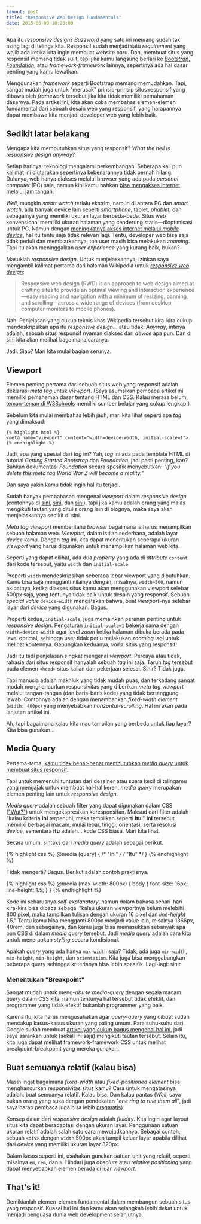 ```yaml
---
layout: post
title: "Responsive Web Design Fundamentals"
date: 2015-06-09 10:26:00
---
```


Apa itu *responsive design*? *Buzzword* yang satu ini memang sudah tak asing lagi di telinga kita. Responsif sudah menjadi satu *requirement* yang wajib ada ketika kita ingin membuat website baru. Dan, membuat situs yang responsif memang tidak sulit, tapi jika kamu langsung berlari ke [*Bootstrap*](http://getbootstrap.com/), [*Foundation*](http://foundation.zurb.com/), atau *framework-framework* lainnya, sepertinya ada hal dasar penting yang kamu lewatkan.

Menggunakan *framework* seperti Bootstrap memang memudahkan. Tapi, sangat mudah juga untuk "merusak" prinsip-prinsip situs responsif yang dibawa oleh *framework* tersebut jika kita tidak memiliki pemahaman dasarnya. Pada artikel ini, kita akan coba membahas elemen-elemen fundamental dari sebuah desain web yang responsif, yang harapannya dapat membawa kita menjadi developer web yang lebih baik.

## Sedikit latar belakang

Mengapa kita membutuhkan situs yang responsif? *What the hell is responsive design anyway*?

Setiap harinya, teknologi mengalami perkembangan. Seberapa kali pun kalimat ini diutarakan sepertinya kebenarannya tidak pernah hilang. Dulunya, web hanya diakses melalui browser yang ada pada *personal computer* (PC) saja, namun kini kamu bahkan [bisa mengakses internet melalui jam tangan](http://blogs.opera.com/news/2014/10/samsungs-gear-s-smartwatch-gets-first-full-web-browser/).

*Well*, mungkin *smart watch* terlalu ekstrim, namun di antara PC dan *smart watch*, ada banyak device lain seperti *smartphone*, tablet, *phablet*, dan sebagainya yang memiliki ukuran layar berbeda-beda. Situs web konvensional memiliki ukuran halaman yang cenderung statis&mdash;dioptimisasi untuk PC. Namun dengan [meningkatnya akses internet melalui *mobile device*](http://searchenginewatch.com/sew/how-to/2389159/why-mobile-web-still-matters-in-2015), hal itu tentu saja tidak relevan lagi. Tentu, developer web bisa saja tidak peduli dan membiarkannya, toh user masih bisa melakukan *zooming*. Tapi itu akan meninggalkan *user experience* yang kurang baik, bukan?

Masuklah *responsive design*. Untuk menjelaskannya, izinkan saya mengambil kalimat pertama dari halaman Wikipedia untuk [*responsive web design*](http://en.wikipedia.org/wiki/Responsive_web_design):

> Responsive web design (RWD) is an approach to web design aimed at crafting sites to provide an optimal viewing and interaction experience—easy reading and navigation with a minimum of resizing, panning, and scrolling—across a wide range of devices (from desktop computer monitors to mobile phones).

Nah. Penjelasan yang cukup teknis khas Wikipedia tersebut kira-kira cukup mendeskripsikan apa itu *responsive design*... atau tidak. *Anyway*, intinya adalah, sebuah situs responsif nyaman diakses dari *device* apa pun. Dan di sini kita akan melihat bagaimana caranya.

Jadi. Siap? Mari kita mulai bagian serunya.

## Viewport

Elemen penting pertama dari sebuah situs web yang responsif adalah deklarasi *meta tag* untuk *viewport*. (Saya asumsikan pembaca artikel ini memiliki pemahaman dasar tentang HTML dan CSS. Kalau merasa belum, [teman-teman di W3Schools](http://w3schools.com/) memiliki sumber belajar yang cukup lengkap.)

Sebelum kita mulai membahas lebih jauh, mari kita lihat seperti apa *tag* yang dimaksud:
    
    {% highlight html %}
    <meta name="viewport" content="width=device-width, initial-scale=1">
    {% endhighlight %}

Jadi, apa yang spesial dari *tag* ini? Yah, *tag* ini ada pada template HTML di tutorial *Getting Started* *Bootstrap* dan *Foundation*, jadi pasti penting, kan? Bahkan dokumentasi *Foundation* secara spesifik menyebutkan: *"If you delete this meta tag World War Z will become a reality."*

Dan saya yakin kamu tidak ingin hal itu terjadi.

Sudah banyak pembahasan mengenai *viewport* dalam *responsive design* (contohnya di [sini](https://developers.google.com/web/fundamentals/layouts/rwd-fundamentals/set-the-viewport?hl=en), [sini](https://developer.mozilla.org/en/docs/Mozilla/Mobile/Viewport_meta_tag), dan [sini](http://www.paulund.co.uk/understanding-the-viewport-meta-tag)), tapi jika kamu adalah orang yang malas mengikuti tautan yang ditulis orang lain di blognya, maka saya akan menjelaskannya sedikit di sini.

*Meta tag* *viewport* memberitahu *browser* bagaimana ia harus menampilkan sebuah halaman web. *Viewport*, dalam istilah sederhana, adalah layar *device* kamu. Dengan *tag* ini, kita dapat menentukan seberapa ukuran *viewport* yang harus digunakan untuk menampilkan halaman web kita.

Seperti yang dapat dilihat, ada dua *property* yang ada di *attribute* `content` dari kode tersebut, yaitu `width` dan `initial-scale`.

Properti `width` mendeskripsikan seberapa lebar viewport yang dibutuhkan. Kamu bisa saja mengganti nilainya dengan, misalnya, `width=500`, namun akibatnya, ketika diakses situs kamu akan menggunakan viewport selebar 500px saja, yang tentunya tidak baik untuk desain yang responsif. Sebuah *special value* `device-width` mengatakan bahwa, buat *viewport*-nya selebar layar dari *device* yang digunakan. Bagus.

Properti kedua, `initial-scale`, juga memainkan peranan penting untuk *responsive design*. Pengaturan `initial-scale=1` bekerja sama dengan `width=device-width` agar level *zoom* ketika halaman dibuka berada pada level optimal, sehingga user tidak perlu melakukan *zooming* lagi untuk melihat kontennya. Gabungkan keduanya, *voila*: situs yang responsif!

Jadi itu tadi penjelasan singkat mengenai *viewport*. Percaya atau tidak, rahasia dari situs responsif hanyalah sebuah *tag* ini saja. Taruh *tag* tersebut pada elemen `<head>` situs kalian dan pekerjaan selesai. Sihir? Tidak juga.

Tapi manusia adalah makhluk yang tidak mudah puas, dan terkadang sangat mudah menghancurkan responsivitas yang diberikan *meta tag* *viewport* melalui tangan-tangan (dan baris-baris kode) yang tidak bertanggung jawab. Contohnya adalah dengan menambahkan *fixed-width element* (`width: 400px`) yang menyebabkan *horizontal-scrolling*. Hal ini akan pada lanjutan artikel ini.

Ah, tapi bagaimana kalau kita mau tampilan yang berbeda untuk tiap layar? Kita bisa gunakan...

## Media Query

Pertama-tama, [kamu tidak benar-benar membutuhkan *media query* untuk membuat situs responsif](http://motherfuckingwebsite.com/).

Tapi untuk memenuhi tuntutan dari desainer atau suara kecil di telingamu yang mengajak untuk membuat hal-hal keren, *media query* merupakan elemen penting lain untuk *responsive design*.

*Media query* adalah sebuah filter yang dapat digunakan dalam CSS (["Wut?"](http://w3schools.com/)) untuk mengekspresikan keresponsifan. Maksud dari filter adalah "kalau kriteria **ini** terpenuhi, maka tampilkan seperti **itu**." **Ini** tersebut memiliki berbagai macam, mulai lebar, tinggi, orientasi, serta resolusi *device*, sementara **itu** adalah... kode CSS biasa. Mari kita lihat.

Secara umum, sintaks dari *media query* adalah sebagai berikut.

{% highlight css %}
@media (query) { /* "Ini" */
  /* "Itu" */
}
{% endhighlight %}

Tidak mengerti? Bagus. Berikut adalah contoh praktisnya.

{% highlight css %}
@media (max-width: 800px) {
  body {
    font-size: 16px;
    line-height: 1.5;
  }
}
{% endhighlight %}

Kode ini seharusnya *self-explanatory*, namun dalam bahasa sehari-hari kira-kira bisa dibaca sebagai "kalau ukuran viewportnya belum melebihi 800 pixel, maka tampilkan tulisan dengan ukuran 16 pixel dan *line-height* 1.5." Tentu kamu bisa mengganti 800px menjadi value lain, misalnya 1366px, 40rem, dan sebagainya, dan kamu juga bisa memasukkan sebanyak apa pun CSS di dalam *media query* tersebut. Jadi *media query* adalah cara kita untuk menerapkan *styling* secara kondisional.

Apakah *query* yang ada hanya `max-width` saja? Tidak, ada juga `min-width`, `max-height`, `min-height`, dan `orientation`. Kita juga bisa menggabungkan beberapa query sehingga kriterianya bisa lebih spesifik. Lagi-lagi: sihir.

### Menentukan "Breakpoint"

Sangat mudah untuk meng-*abuse* *media-query* dengan segala macam *query* dalam CSS kita, namun tentunya hal tersebut tidak efektif, dan programmer yang tidak efektif bukanlah programmer yang baik.

Karena itu, kita harus mengusahakan agar *query-query* yang dibuat sudah mencakup kasus-kasus ukuran yang paling umum. Para suhu-suhu dari Google sudah membuat [artikel yang cukup bagus mengenai hal ini](https://developers.google.com/web/fundamentals/layouts/rwd-fundamentals/how-to-choose-breakpoints?hl=en), jadi saya sarankan untuk (sekali ini saja) mengikuti tautan tersebut. Selain itu, kita juga dapat melihat framework-framework CSS untuk melihat breakpoint-breakpoint yang mereka gunakan.

## Buat semuanya relatif (kalau bisa)

Masih ingat bagaimana *fixed-width* atau *fixed-positioned element* bisa menghancurkan responsivitas situs kamu? Cara untuk mengatasinya adalah: buat semuanya relatif. Kalau bisa. Dan kalau pantas (*Well*, saya bukan orang yang suka dengan pendekatan "*one ring to rule them all*", jadi saya harap pembaca juga bisa lebih [pragmatis](http://www.amazon.com/The-Pragmatic-Programmer-Journeyman-Master/dp/020161622X)).

Konsep dasar dari *responsive design* adalah *fluidity*. Kita ingin agar layout situs kita dapat beradaptasi dengan ukuran layar. Penggunaan satuan ukuran relatif adalah salah satu cara mewujudkannya. Sebagai contoh, sebuah `<div>` dengan `width` 500px akan tampil keluar layar apabila dilihat dari *device* yang memiliki ukuran layar 320px.


Dalam kasus seperti ini, usahakan gunakan satuan unit yang relatif, seperti misalnya `em`, `rem`, dan `%`. Hindari juga *absolute* atau *relative positioning* yang dapat menyebabkan elemen berada di luar *viewport*.

## That's it!

Demikianlah elemen-elemen fundamental dalam membangun sebuah situs yang responsif. Kuasai hal ini dan kamu akan selangkah lebih dekat untuk menjadi penguasa dunia web development selanjutnya.